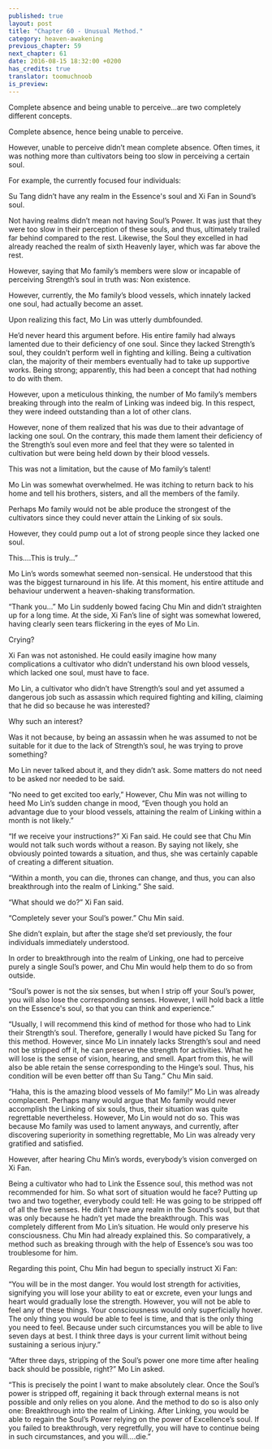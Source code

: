 ```yaml
---
published: true
layout: post
title: "Chapter 60 - Unusual Method."
category: heaven-awakening
previous_chapter: 59
next_chapter: 61
date: 2016-08-15 18:32:00 +0200
has_credits: true
translator: toomuchnoob
is_preview:
---
```

Complete absence and being unable to perceive...are two completely different concepts.

Complete absence, hence being unable to perceive.
<!--more-->

However, unable to perceive didn’t mean complete absence. Often times, it was nothing more than cultivators being too slow in perceiving a certain soul.

For example, the currently focused four individuals:

Su Tang didn’t have any realm in the Essence's soul and Xi Fan in Sound’s soul.

Not having realms didn’t mean not having Soul’s Power. It was just that they were too slow in their perception of these souls, and thus, ultimately trailed far behind compared to the rest. Likewise, the Soul they excelled in had already reached the realm of sixth Heavenly layer, which was far above the rest.

However, saying that Mo family’s members were slow or incapable of perceiving Strength’s soul in truth was: Non existence.

However, currently, the Mo family’s blood vessels, which innately lacked one soul, had actually become an asset.

Upon realizing this fact, Mo Lin was utterly dumbfounded.

He’d never heard this argument before. His entire family had always lamented due to their deficiency of one soul. Since they lacked Strength’s soul, they couldn’t perform well in fighting and killing. Being a cultivation clan, the majority of their members eventually had to take up supportive works. Being strong; apparently, this had been a concept that had nothing to do with them.

However, upon a meticulous thinking, the number of Mo family’s members breaking through into the realm of Linking was indeed big. In this respect, they were indeed outstanding than a lot of other clans.

However, none of them realized that his was due to their advantage of lacking one soul. On the contrary, this made them lament their deficiency of the Strength’s soul even more and feel that they were so talented in cultivation but were being held down by their blood vessels.

This was not a limitation, but the cause of Mo family’s talent!

Mo Lin was somewhat overwhelmed. He was itching to return back to his home and tell his brothers, sisters, and all the members of the family.

Perhaps Mo family would not be able produce the strongest of the cultivators since they could never attain the Linking of six souls.

However, they could pump out a lot of strong people since they lacked one soul.

This….This is truly…”

Mo Lin’s words somewhat seemed non-sensical. He understood that this was the biggest turnaround in his life. At this moment, his entire attitude and behaviour underwent a heaven-shaking transformation.

“Thank you…” Mo Lin suddenly bowed facing Chu Min and didn’t straighten up for a long time. At the side, Xi Fan’s line of sight was somewhat lowered, having clearly seen tears flickering in the eyes of Mo Lin.

Crying?

Xi Fan was not astonished. He could easily imagine how many complications a cultivator who didn’t understand his own blood vessels, which lacked one soul, must have to face.

Mo Lin, a cultivator who didn’t have Strength’s soul and yet assumed a dangerous job such as assassin which required fighting and killing, claiming that he did so because he was interested?

Why such an interest?

Was it not because, by being an assassin when he was assumed to not be suitable for it due to the lack of Strength’s soul, he was trying to prove something?

Mo Lin never talked about it, and they didn’t ask. Some matters do not need to be asked nor needed to be said.

“No need to get excited too early,” However, Chu Min was not willing to heed Mo Lin’s sudden change in mood, “Even though you hold an advantage due to your blood vessels, attaining the realm of Linking within a month is not likely.”

“If we receive your instructions?” Xi Fan said. He could see that Chu Min would not talk such words without a reason. By saying not likely, she obviously pointed towards a situation, and thus, she was certainly capable of creating a different situation.

“Within a month, you can die, thrones can change, and thus, you can also breakthrough into the realm of Linking.” She said. 

“What should we do?” Xi Fan said.

“Completely sever your Soul’s power.” Chu Min said.

She didn’t explain, but after the stage she’d set previously, the four individuals immediately understood.

In order to breakthrough into the realm of Linking, one had to perceive purely a single Soul’s power, and Chu Min would help them to do so from outside.

“Soul’s power is not the six senses, but when I strip off your Soul’s power, you will also lose the corresponding senses. However, I will hold back a little on the Essence's soul, so that you can think and experience.” 

“Usually, I will recommend this kind of method for those who had to Link their Strength’s soul. Therefore, generally I would have picked Su Tang for this method. However, since Mo Lin innately lacks Strength’s soul and need not be stripped off it, he can preserve the strength for activities. What he will lose is the sense of vision, hearing, and smell. Apart from this, he will also be able retain the sense corresponding to the Hinge’s soul. Thus, his condition will be even better off than Su Tang.” Chu Min said.

“Haha, this is the amazing blood vessels of Mo family!” Mo Lin was already complacent. Perhaps many would argue that Mo family would never accomplish the Linking of six souls, thus, their situation was quite regrettable nevertheless. However, Mo Lin would not do so. This was because Mo family was used to lament anyways, and currently, after discovering superiority in something regrettable, Mo Lin was already very gratified and satisfied.

However, after hearing Chu Min’s words, everybody’s vision converged on Xi Fan. 

Being a cultivator who had to Link the Essence soul, this method was not recommended for him. So what sort of situation would he face? Putting up two and two together, everybody could tell: He was going to be stripped off of all the five senses. He didn’t have any realm in the Sound’s soul, but that was only because he hadn’t yet made the breakthrough. This was completely different from Mo Lin’s situation. He would only preserve his consciousness. Chu Min had already explained this. So comparatively, a method such as breaking through with the help of Essence’s sou was too troublesome for him.

Regarding this point, Chu Min had begun to specially instruct Xi Fan:

“You will be in the most danger. You would lost strength for activities, signifying you will lose your ability to eat or excrete, even your lungs and heart would gradually lose the strength. However, you will not be able to feel any of these things. Your consciousness would only superficially hover. The only thing you would be able to feel is time, and that is the only thing you need to feel. Because under such circumstances you will be able to live seven days at best. I think three days is your current limit without being sustaining a serious injury.”

“After three days, stripping of the Soul’s power one more time after healing back should be possible, right?” Mo Lin asked.   

“This is precisely the point I want to make absolutely clear. Once the Soul’s power is stripped off, regaining it back through external means is not possible and only relies on you alone. And the method to do so is also only one: Breakthrough into the realm of Linking. After Linking, you would be able to regain the Soul’s Power relying on the power of Excellence’s soul. If you failed to breakthrough, very regretfully, you will have to continue being in such circumstances, and you will….die.”  
